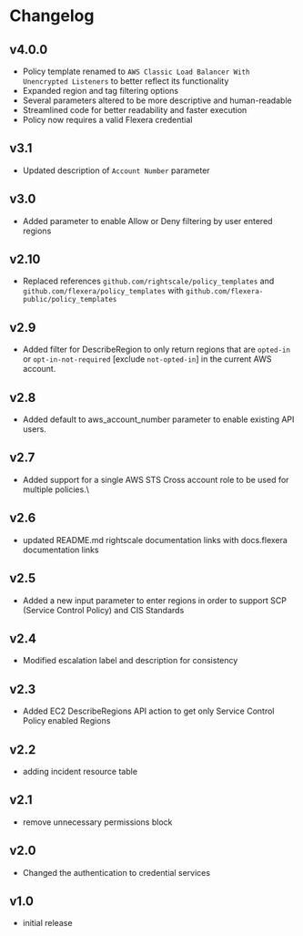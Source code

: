 # Changelog

## v4.0.0

- Policy template renamed to `AWS Classic Load Balancer With Unencrypted Listeners` to better reflect its functionality
- Expanded region and tag filtering options
- Several parameters altered to be more descriptive and human-readable
- Streamlined code for better readability and faster execution
- Policy now requires a valid Flexera credential

## v3.1

- Updated description of `Account Number` parameter

## v3.0

- Added parameter to enable Allow or Deny filtering by user entered regions

## v2.10

- Replaced references `github.com/rightscale/policy_templates` and `github.com/flexera/policy_templates` with `github.com/flexera-public/policy_templates`

## v2.9

- Added filter for DescribeRegion to only return regions that are `opted-in` or `opt-in-not-required` [exclude `not-opted-in`] in the current AWS account.

## v2.8

- Added default to aws_account_number parameter to enable existing API users.

## v2.7

- Added support for a single AWS STS Cross account role to be used for multiple policies.\

## v2.6

- updated README.md rightscale documentation links with docs.flexera documentation links

## v2.5

- Added a new input parameter to enter regions in order to support SCP (Service Control Policy) and CIS Standards

## v2.4

- Modified escalation label and description for consistency

## v2.3

- Added EC2 DescribeRegions API action to get only Service Control Policy enabled Regions

## v2.2

- adding incident resource table

## v2.1

- remove unnecessary permissions block

## v2.0

- Changed the authentication to credential services

## v1.0

- initial release
